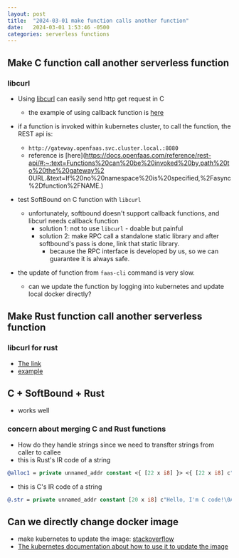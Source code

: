 ```yaml
---
layout: post
title:  "2024-03-01 make function calls another function"
date:   2024-03-01 1:53:46 -0500
categories: serverless functions
---
```

## Make C function call another serverless function 
### libcurl
- Using [libcurl](https://curl.se/libcurl/) can easily send http get request in C
	+ the example of using callback function is [here](https://curl.se/libcurl/c/ftpget.html)
- if a function is invoked within kubernetes cluster, to call the function, the REST api is:
  + `http://gateway.openfaas.svc.cluster.local.:8080`
  + reference is [here](https://docs.openfaas.com/reference/rest-api/#:~:text=Functions%20can%20be%20invoked%20by,path%20to%20the%20gateway%2    0URL.&text=If%20no%20namespace%20is%20specified,%2Fasync%2Dfunction%2FNAME.)
- test SoftBound on C function with `libcurl`
  + unfortunately, softbound doesn't support callback functions, and libcurl needs callback function
    * solution 1: not to use `libcurl` - doable but painful
    * solution 2: make RPC call a standalone static library and after softbound's pass is done, link that static library.  
      - because the RPC interface is developed by us, so we can guarantee it is always safe.

- the update of function from `faas-cli` command is very slow.
	+ can we update the function by logging into kubernetes and update local docker directly?

## Make Rust function call another serverless function
### libcurl for rust
- [The link](https://docs.rs/curl/latest/curl/)
- [example](https://crates.io/crates/curl)

## C + SoftBound + Rust
- works well

### concern about merging C and Rust functions
- How do they handle strings since we need to transfter strings from caller to callee
- this is Rust's IR code of a string 

```llvm
@alloc1 = private unnamed_addr constant <{ [22 x i8] }> <{ [22 x i8] c"Hello, I'm rust code!\0A" }>, align 1
```

- this is C's IR code of a string

```llvm
@.str = private unnamed_addr constant [20 x i8] c"Hello, I'm C code!\0A\00", align 1
```

## Can we directly change docker image
- make kubernetes to update the image: [stackoverflow](https://stackoverflow.com/questions/40366192/kubernetes-how-to-make-deployment-to-update-image)
- [The kubernetes documentation about how to use it to update the image](https://kubernetes.io/docs/reference/generated/kubectl/kubectl-commands#-em-restart-em-)
